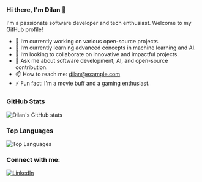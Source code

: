 ### Hi there, I'm Dilan 👋

I'm a passionate software developer and tech enthusiast. Welcome to my GitHub profile!

- 🔭 I’m currently working on various open-source projects.
- 🌱 I’m currently learning advanced concepts in machine learning and AI.
- 👯 I’m looking to collaborate on innovative and impactful projects.
- 💬 Ask me about software development, AI, and open-source contribution.
- 📫 How to reach me: [dilan@example.com](mailto:dilan@example.com)
- ⚡ Fun fact: I'm a movie buff and a gaming enthusiast.

### GitHub Stats

![Dilan's GitHub stats](https://github-readme-stats.vercel.app/api?username=Dilanthenerd26&show_icons=true&theme=radical)

### Top Languages

![Top Languages](https://github-readme-stats.vercel.app/api/top-langs/?username=Dilanthenerd26&layout=compact&theme=radical)

### Connect with me:

[![LinkedIn](https://img.shields.io/badge/-LinkedIn-blue?style=flat&logo=LinkedIn&logoColor=white)](https://www.linkedin.com/in/dilan-subhu-208344347/)
